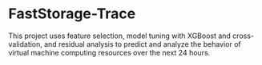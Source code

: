 # FastStorage-Trace
This project uses feature selection, model tuning with XGBoost and cross-validation, and residual analysis to predict and analyze the behavior of virtual machine computing resources over the next 24 hours.
